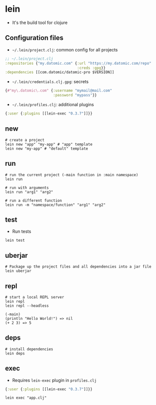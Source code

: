 # lein

- It's the build tool for clojure

## Configuration files

- `~/.lein/project.clj`: common config for all projects

```clojure
;; ~/.lein/project.clj
:repositories {"my.datomic.com" {:url "https://my.datomic.com/repo"
                                 :creds :gpg}}
:dependencies [[com.datomic/datomic-pro $VERSION]]
```

- `~/.lein/credentials.clj.gpg`: secrets

```clojure
{#"my\.datomic\.com" {:username "mymail@mail.com"
                      :password "mypass"}}
```

- `~/.lein/profiles.clj`: additional plugins

```clojure
{:user {:plugins [[lein-exec "0.3.7"]]}}
```

## new

```shell
# create a project
lein new "app" "my-app" # "app" template
lein new "my-app" # "default" template
```

## run

```shell
# run the current project (-main function in :main namespace)
lein run

# run with arguments
lein run "arg1" "arg2"

# run a different function
lein run -m "namespace/function" "arg1" "arg2"
```

## test

- Run tests

```shell
lein test
```

## uberjar

```shell
# Package up the project files and all dependencies into a jar file
lein uberjar
```

## repl

```shell
# start a local REPL server
lein repl
lein repl --headless

```

```repl
(-main)
(println "Hello World!") => nil
(+ 2 3) => 5
```

## deps

```shell
# install dependencies
lein deps
```

## exec

- Requires `lein-exec` plugin in `profiles.clj`

```clojure
{:user {:plugins [[lein-exec "0.3.7"]]}}
```

```shell
lein exec "app.clj"
```
